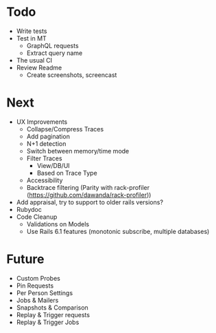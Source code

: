# Todo

- Write tests
- Test in MT
  - GraphQL requests
  - Extract query name
- The usual CI
- Review Readme
  - Create screenshots, screencast

# Next

- UX Improvements
  - Collapse/Compress Traces
  - Add pagination
  - N+1 detection
  - Switch between memory/time mode 
  - Filter Traces
    - View/DB/UI
    - Based on Trace Type
  - Accessibility
  - Backtrace filtering (Parity with rack-profiler (https://github.com/dawanda/rack-profiler))
- Add appraisal, try to support to older rails versions?
- Rubydoc
- Code Cleanup
  - Validations on Models
  - Use Rails 6.1 features (monotonic subscribe, multiple databases)

# Future

- Custom Probes
- Pin Requests
- Per Person Settings
- Jobs & Mailers
- Snapshots & Comparison
- Replay & Trigger requests
- Replay & Trigger Jobs
